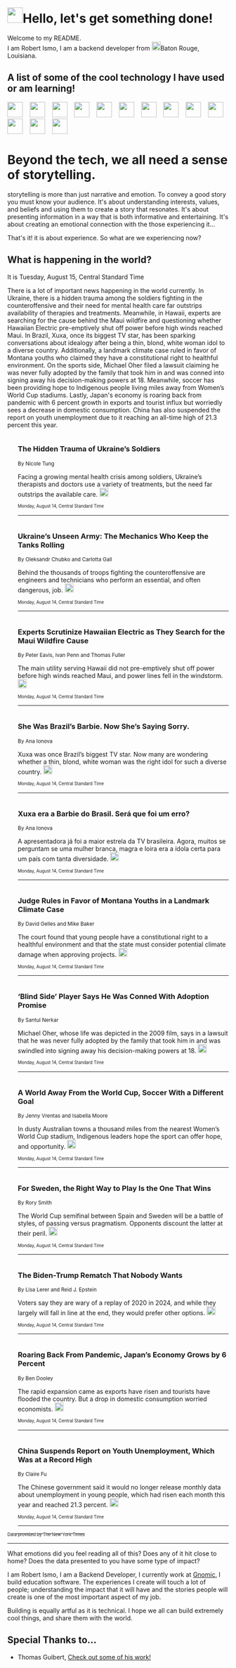 <h1><img src="https://emojis.slackmojis.com/emojis/images/1643514375/3493/hot-coffee.gif?1643514375" width="35"/>Hello, let's get something done!</h1>

<p>Welcome to my README.<br/>
I am Robert Ismo, I am a backend developer from <img src="https://emojis.slackmojis.com/emojis/images/1638395689/50435/moulin_rouge.png?1638395689" width="20"/>Baton Rouge, Louisiana.</p>
<h2>A list of some of the cool technology I have used or am learning!</h2>
<p>
<img src="https://emojis.slackmojis.com/emojis/images/1643516091/21142/meow_bongotap.gif?1643516091" width="35" alt="">
<img src="https://img.shields.io/badge/Favorite%20Frontend%20Framework-SvelteKit-f83903" alt="">
<img src="https://img.shields.io/badge/Second%20Favorite-Vue-40b581" alt="">
<img src="https://img.shields.io/badge/Most%20Used%20Runtime-Nodejs-78b061" alt="">
<img src="https://emojis.slackmojis.com/emojis/images/1643517416/34482/fire.gif?1643517416" width="35" alt="">
<img src="https://img.shields.io/badge/Javascript%20But%20Better-Typescript-0078ca" alt="">
<img src="https://img.shields.io/badge/Favorite%20Language-Elixir-3e244d" alt="">
<img src="https://img.shields.io/badge/Containerize%20Everything-Docker-6ac9ef" alt="">
<img src="https://emojis.slackmojis.com/emojis/images/1643514596/5999/meow_party.gif?1643514596" width="35" alt="">
<img src="https://img.shields.io/badge/API%20Love%20Language-Graphql-de32a5" alt="">
<img src="https://img.shields.io/badge/Our%20Favorite%20Version%20Controller-Git-e94f33" alt="">
<img src="https://img.shields.io/badge/Favorite%20Database-Redis-d42d1d" alt="">
<img src="https://emojis.slackmojis.com/emojis/images/1643514559/5584/deployparrot.gif?1643514559" width="35" alt="">
<img src="https://img.shields.io/badge/Container%20Interstate-RabbitMQ-f66200" alt="">
<img src="https://img.shields.io/badge/Gotta%20Learn-Kubernetes-316adf" alt="">
<img src="https://img.shields.io/badge/Really%20Mature%20Now-WASM-654fef" alt="">
<img src="https://emojis.slackmojis.com/emojis/images/1666642497/61942/dance_vibe.gif?1666642497" width="35" alt="">
<img src="https://img.shields.io/badge/For%20My%20M1-ARM64-657d96" alt="">
<img src="https://img.shields.io/badge/Loving%20This%20So%20Much-TailwindCSS-17bcb5" alt="">
<img src="https://img.shields.io/badge/Cool%20Build%20Tool-Vite-f9cb24" alt="">
<img src="https://emojis.slackmojis.com/emojis/images/1669231376/62819/working-on-it.gif?1669231376" width="35" alt="">
<img src="https://img.shields.io/badge/Fun%20and%20Easy%20Database-MongoDB-5f8c49" alt="">
<img src="https://img.shields.io/badge/JS%20Life%20Support-NPM-c73737" alt="">
<img src="https://img.shields.io/badge/I%20Liked%20It-DynamoDB-0073b9" alt="">
<img src="https://emojis.slackmojis.com/emojis/images/1643514045/46/question.gif?1643514045" width="35" alt="">
<img src="https://img.shields.io/badge/cool-React-60d6f9" alt="">
<img src="https://img.shields.io/badge/Future%20Big%20Project-Lambda-f37e00" alt="">
<img src="https://img.shields.io/badge/NPM%20But%20Better-PNPM-f1aa07" alt="">
<img src="https://emojis.slackmojis.com/emojis/images/1643514943/9662/fbwow.gif?1643514943" width="35" alt="">
<img src="https://img.shields.io/badge/First%20Language-C-662079" alt="">
<img src="https://img.shields.io/badge/Where%20I%20Deploy%20Frontend-Vercel-000000" alt="">
<img src="https://img.shields.io/badge/Who%20Does%20not%20Want%20an%20App-Swift-f9492a" alt="">
<img src="https://emojis.slackmojis.com/emojis/images/1643514058/151/javascript.png?1643514058" width="35" alt="">
<img src="https://img.shields.io/badge/cool-Python-fbd542" alt="">
<img src="https://img.shields.io/badge/Favorite%20Something-Stripe-656cdc" alt="">
<img src="https://img.shields.io/badge/Of%20Course-HTML5-ed6327" alt="">
<img src="https://emojis.slackmojis.com/emojis/images/1660415405/60731/bomb.gif?1660415405" width="35" alt="">
<img src="https://img.shields.io/badge/hate-CSS-2964ec" alt="">
<img src="https://img.shields.io/badge/Learning-CircleCI-141215" alt="">
<img src="https://img.shields.io/badge/Learning-Rust-fbbb3b" alt="">
<img src="https://emojis.slackmojis.com/emojis/images/1660415397/60712/writing-hand.gif?1660415397" width="35" alt="">
<img src="https://img.shields.io/badge/Dev%20Browser%20of%20Choice-Firefox-cc4e26" alt="">
<img src="https://img.shields.io/badge/Recoverying%20From%20Windows-UNIX-1781e3" alt="">
<img src="https://img.shields.io/badge/LOVE-LogSeq-90c1c2" alt="">
<img src="https://emojis.slackmojis.com/emojis/images/1643514066/223/kirby.gif?1643514066" width="35" alt="">
<img src="https://img.shields.io/badge/Daily%20Driver-MacOS-e6e6e8" alt="">
<img src="https://img.shields.io/badge/Git%20Server-Github-000000" alt="">
<img src="https://img.shields.io/badge/enjoyable-EC2-f17428" alt="">
<img src="https://emojis.slackmojis.com/emojis/images/1643514239/2069/excited.gif?1643514239" width="35" alt="">
</p>
<h1>Beyond the tech, we all need a sense of storytelling.</h1>
<p>storytelling is more than just narrative and emotion. To convey a good story you must know your audience. It's about understanding interests, values, and beliefs and using them to create a story that resonates. It's about presenting information in a way that is both informative and entertaining. It's about creating an emotional connection with the those experiencing it...</p>
<p>That's it! it is about experience. So what are we experiencing now?</p>
<h2>What is happening in the world?</h2>
<p>It is Tuesday, August 15, Central Standard Time</p>
<p>
There is a lot of important news happening in the world currently. In Ukraine, there is a hidden trauma among the soldiers fighting in the counteroffensive and their need for mental health care far outstrips availability of therapies and treatments. Meanwhile, in Hawaii, experts are searching for the cause behind the Maui wildfire and questioning whether Hawaiian Electric pre-emptively shut off power before high winds reached Maui. In Brazil, Xuxa, once its biggest TV star, has been sparking conversations about idealogy after being a thin, blond, white woman idol to a diverse country. Additionally, a landmark climate case ruled in favor of Montana youths who claimed they have a constitutional right to healthful environment. On the sports side, Michael Oher filed a lawsuit claiming he was never fully adopted by the family that took him in and was conned into signing away his decision-making powers at 18. Meanwhile, soccer has been providing hope to Indigenous people living miles away from Women’s World Cup stadiums. Lastly, Japan&#39;s economy is roaring back from pandemic with 6 percent growth in exports and tourist influx but worriedly sees a decrease in domestic consumption. China has also suspended the report on youth unemployment due to it reaching an all-time high of 21.3 percent this year.</p>
<ol>
<img src="https://img.shields.io/badge/-world-blue" alt="">
<h3>The Hidden Trauma of Ukraine’s Soldiers</h3>
<sub>By Nicole Tung</sub>
<p>Facing a growing mental health crisis among soldiers, Ukraine’s therapists and doctors use a variety of treatments, but the need far outstrips the available care.  <a href="https://nyti.ms/45uzBQe"><img src="https://developer.nytimes.com/files/poweredby_nytimes_30b.png?v=1583354208352" height="20"></a></p>
<sub><sub>Monday, August 14, Central Standard Time</sub></sub>
<hr/>
<img src="https://img.shields.io/badge/-world-blue" alt="">
<h3>Ukraine’s Unseen Army: The Mechanics Who Keep the Tanks Rolling</h3>
<sub>By Oleksandr Chubko and Carlotta Gall</sub>
<p>Behind the thousands of troops fighting the counteroffensive are engineers and technicians who perform an essential, and often dangerous, job.  <a href="https://nyti.ms/47uDy9f"><img src="https://developer.nytimes.com/files/poweredby_nytimes_30b.png?v=1583354208352" height="20"></a></p>
<sub><sub>Monday, August 14, Central Standard Time</sub></sub>
<hr/>
<img src="https://img.shields.io/badge/-us-blue" alt="">
<h3>Experts Scrutinize Hawaiian Electric as They Search for the Maui Wildfire Cause</h3>
<sub>By Peter Eavis, Ivan Penn and Thomas Fuller</sub>
<p>The main utility serving Hawaii did not pre-emptively shut off power before high winds reached Maui, and power lines fell in the windstorm.  <a href="https://nyti.ms/3QCe3wE"><img src="https://developer.nytimes.com/files/poweredby_nytimes_30b.png?v=1583354208352" height="20"></a></p>
<sub><sub>Monday, August 14, Central Standard Time</sub></sub>
<hr/>
<img src="https://img.shields.io/badge/-world-blue" alt="">
<h3>She Was Brazil’s Barbie. Now She’s Saying Sorry.</h3>
<sub>By Ana Ionova</sub>
<p>Xuxa was once Brazil’s biggest TV star. Now many are wondering whether a thin, blond, white woman was the right idol for such a diverse country.  <a href="https://nyti.ms/3QB7IBx"><img src="https://developer.nytimes.com/files/poweredby_nytimes_30b.png?v=1583354208352" height="20"></a></p>
<sub><sub>Monday, August 14, Central Standard Time</sub></sub>
<hr/>
<img src="https://img.shields.io/badge/-world-blue" alt="">
<h3>Xuxa era a Barbie do Brasil. Será que foi um erro?</h3>
<sub>By Ana Ionova</sub>
<p>A apresentadora já foi a maior estrela da TV brasileira. Agora, muitos se perguntam se uma mulher branca, magra e loira era a ídola certa para um país com tanta diversidade.  <a href="https://nyti.ms/3qEnvF4"><img src="https://developer.nytimes.com/files/poweredby_nytimes_30b.png?v=1583354208352" height="20"></a></p>
<sub><sub>Monday, August 14, Central Standard Time</sub></sub>
<hr/>
<img src="https://img.shields.io/badge/-us-blue" alt="">
<h3>Judge Rules in Favor of Montana Youths in a Landmark Climate Case</h3>
<sub>By David Gelles and Mike Baker</sub>
<p>The court found that young people have a constitutional right to a healthful environment and that the state must consider potential climate damage when approving projects.  <a href="https://nyti.ms/447a0eT"><img src="https://developer.nytimes.com/files/poweredby_nytimes_30b.png?v=1583354208352" height="20"></a></p>
<sub><sub>Monday, August 14, Central Standard Time</sub></sub>
<hr/>
<img src="https://img.shields.io/badge/-sports-blue" alt="">
<h3>‘Blind Side’ Player Says He Was Conned With Adoption Promise</h3>
<sub>By Santul Nerkar</sub>
<p>Michael Oher, whose life was depicted in the 2009 film, says in a lawsuit that he was never fully adopted by the family that took him in and was swindled into signing away his decision-making powers at 18.  <a href="https://nyti.ms/3YxZKLE"><img src="https://developer.nytimes.com/files/poweredby_nytimes_30b.png?v=1583354208352" height="20"></a></p>
<sub><sub>Monday, August 14, Central Standard Time</sub></sub>
<hr/>
<img src="https://img.shields.io/badge/-sports-blue" alt="">
<h3>A World Away From the World Cup, Soccer With a Different Goal</h3>
<sub>By Jenny Vrentas and Isabella Moore</sub>
<p>In dusty Australian towns a thousand miles from the nearest Women’s World Cup stadium, Indigenous leaders hope the sport can offer hope, and opportunity.  <a href="https://nyti.ms/47qxWgh"><img src="https://developer.nytimes.com/files/poweredby_nytimes_30b.png?v=1583354208352" height="20"></a></p>
<sub><sub>Monday, August 14, Central Standard Time</sub></sub>
<hr/>
<img src="https://img.shields.io/badge/-sports-blue" alt="">
<h3>For Sweden, the Right Way to Play Is the One That Wins</h3>
<sub>By Rory Smith</sub>
<p>The World Cup semifinal between Spain and Sweden will be a battle of styles, of passing versus pragmatism. Opponents discount the latter at their peril.  <a href="https://nyti.ms/3s79m3H"><img src="https://developer.nytimes.com/files/poweredby_nytimes_30b.png?v=1583354208352" height="20"></a></p>
<sub><sub>Monday, August 14, Central Standard Time</sub></sub>
<hr/>
<img src="https://img.shields.io/badge/-us-blue" alt="">
<h3>The Biden-Trump Rematch That Nobody Wants</h3>
<sub>By Lisa Lerer and Reid J. Epstein</sub>
<p>Voters say they are wary of a replay of 2020 in 2024, and while they largely will fall in line at the end, they would prefer other options.  <a href="https://nyti.ms/4488FVd"><img src="https://developer.nytimes.com/files/poweredby_nytimes_30b.png?v=1583354208352" height="20"></a></p>
<sub><sub>Monday, August 14, Central Standard Time</sub></sub>
<hr/>
<img src="https://img.shields.io/badge/-business-blue" alt="">
<h3>Roaring Back From Pandemic, Japan’s Economy Grows by 6 Percent</h3>
<sub>By Ben Dooley</sub>
<p>The rapid expansion came as exports have risen and tourists have flooded the country. But a drop in domestic consumption worried economists.  <a href="https://nyti.ms/458uIMO"><img src="https://developer.nytimes.com/files/poweredby_nytimes_30b.png?v=1583354208352" height="20"></a></p>
<sub><sub>Monday, August 14, Central Standard Time</sub></sub>
<hr/>
<img src="https://img.shields.io/badge/-business-blue" alt="">
<h3>China Suspends Report on Youth Unemployment, Which Was at a Record High</h3>
<sub>By Claire Fu</sub>
<p>The Chinese government said it would no longer release monthly data about unemployment in young people, which had risen each month this year and reached 21.3 percent.  <a href="https://nyti.ms/3OUXR8p"><img src="https://developer.nytimes.com/files/poweredby_nytimes_30b.png?v=1583354208352" height="20"></a></p>
<sub><sub>Monday, August 14, Central Standard Time</sub></sub>
<hr/>
</ol>
<a href="https://developer.nytimes.com"><sub><sub>Data provided by The New York Times</sub></sub></a>
<hr/>
<p>What emotions did you feel reading all of this? Does any of it hit close to home? Does the data presented to you have some type of impact?</p>
<p>I am Robert Ismo, I am a Backend Developer, I currently work at <a href="https://gnomic.education/">Gnomic</a>, I build education software. The experiences I create will touch a lot of people; understanding the impact that it will have and the stories people will create is one of the most important aspect of my job.</p>
<p>Building is equally artful as it is technical. I hope we all can build extremely cool things, and share them with the world.</p>
<h2>Special Thanks to...</h2>
<ul>
<li>Thomas Guibert, <a href="https://github.com/thmsgbrt/thmsgbrt">Check out some of his work!</a></li>
</ul>